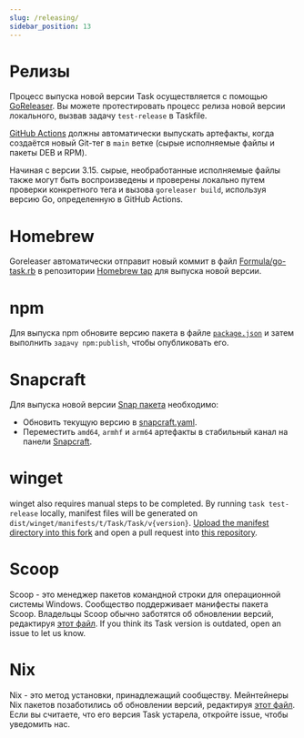 ```yaml
---
slug: /releasing/
sidebar_position: 13
---
```


# Релизы

Процесс выпуска новой версии Task осуществляется с помощью [GoReleaser][goreleaser]. Вы можете протестировать процесс релиза новой версии локального, вызвав задачу `test-release` в Taskfile.

[GitHub Actions](https://github.com/go-task/task/actions) должны автоматически выпускать артефакты, когда создаётся новый Git-тег в `main` ветке (сырые исполняемые файлы и пакеты DEB и RPM).

Начиная с версии 3.15. сырые, необработанные исполняемые файлы также могут быть воспроизведены и проверены локально путем проверки конкретного тега и вызова `goreleaser build`, используя версию Go, определенную в GitHub Actions.

# Homebrew

Goreleaser автоматически отправит новый коммит в файл [Formula/go-task.rb][gotaskrb] в репозитории [Homebrew tap][homebrewtap] для выпуска новой версии.

# npm

Для выпуска npm обновите версию пакета в файле [`package.json`][packagejson] и затем выполнить `задачу npm:publish`, чтобы опубликовать его.

# Snapcraft

Для выпуска новой версии [Snap пакета][snappackage] необходимо:

- Обновить текущую версию в [snapcraft.yaml][snapcraftyaml].
- Переместить `amd64`, `armhf` и `arm64` артефакты в стабильный канал на панели [Snapcraft][snapcraftdashboard].

# winget

winget also requires manual steps to be completed. By running `task test-release` locally, manifest files will be generated on `dist/winget/manifests/t/Task/Task/v{version}`. [Upload the manifest directory into this fork](https://github.com/go-task/winget-pkgs/tree/master/manifests/t/Task/Task) and open a pull request into [this repository](https://github.com/microsoft/winget-pkgs).

# Scoop

Scoop - это менеджер пакетов командной строки для операционной системы Windows. Сообщество поддерживает манифесты пакета Scoop. Владельцы Scoop обычно заботятся об обновлении версий, редактируя [этот файл](https://github.com/ScoopInstaller/Main/blob/master/bucket/task.json). If you think its Task version is outdated, open an issue to let us know.

# Nix

Nix - это метод установки, принадлежащий сообществу. Мейнтейнеры Nix пакетов позаботились об обновлении версий, редактируя [этот файл](https://github.com/NixOS/nixpkgs/blob/nixos-unstable/pkgs/development/tools/go-task/default.nix). Если вы считаете, что его версия Task устарела, откройте issue, чтобы уведомить нас.

<!-- prettier-ignore-start -->

<!-- prettier-ignore-end -->
[goreleaser]: https://goreleaser.com/
[homebrewtap]: https://github.com/go-task/homebrew-tap
[gotaskrb]: https://github.com/go-task/homebrew-tap/blob/master/Formula/go-task.rb
[packagejson]: https://github.com/go-task/task/blob/main/package.json#L3
[snappackage]: https://github.com/go-task/snap
[snapcraftyaml]: https://github.com/go-task/snap/blob/master/snap/snapcraft.yaml#L2
[snapcraftdashboard]: https://snapcraft.io/task/releases
